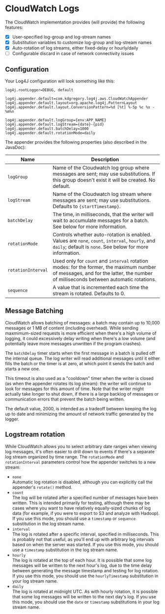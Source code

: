 # CloudWatch Logs

The CloudWatch implementation provides (will provide) the following features:

* [x] User-specified log-group and log-stream names
* [x] Substitution variables to customize log-group and log-stream names
* [x] Auto-rotation of log streams, either fixed-delay or hourly/daily
* [ ] Configurable discard in case of network connectivity issues

## Configuration

Your Log4J configuration will look something like this:

    log4j.rootLogger=DEBUG, default

    log4j.appender.default=com.kdgregory.log4j.aws.CloudWatchAppender
    log4j.appender.default.layout=org.apache.log4j.PatternLayout
    log4j.appender.default.layout.ConversionPattern=%d [%t] %-5p %c %x - %m%n

    log4j.appender.default.logGroup={env:APP_NAME}
    log4j.appender.default.logStream={date}-{pid}
    log4j.appender.default.batchDelay=1000
    log4j.appender.default.rotationMode=daily


The appender provides the following properties (also described in the JavaDoc):

Name                | Description
--------------------|----------------------------------------------------------------
`logGroup`          | Name of the Cloudwatch log group where messages are sent; may use substitutions. If this group doesn't exist it will be created. No default.
`logStream`         | Name of the Cloudwatch log stream where messages are sent; may use substitutions. Defaults to `{startTimestamp}`.
`batchDelay`        | The time, in milliseconds, that the writer will wait to accumulate messages for a batch. See below for more information.
`rotationMode`      | Controls whether auto-rotation is enabled. Values are `none`, `count`, `interval`, `hourly`, and `daily`; default is `none`. See below for more information.
`rotationInterval`  | Used only for `count` and `interval` rotation modes: for the former, the maximum number of messages, and for the latter, the number of milliseconds between automatic rotations.
`sequence`          | A value that is incremented each time the stream is rotated. Defaults to 0.


## Message Batching

CloudWatch allows batching of messages: a batch may contain up to 10,000 messages or 1 MB of content (including overhead).
While sending maxmimum-sized requests is more efficient when there's a high volume of logging, it could excessively delay
writing when there's a low volume (and potentially leave more messages unwritten if the program crashes).

The `batchDelay` timer starts when the first message in a batch is pulled off the internal queue. The log writer will read
additional messages until it either fills the batch or the timer is at zero, at which point it sends the batch and starts
a new one.

This timeout is also used as a "cooldown" timer when the writer is closed (as when the appender rotates its log stream):
the writer will continue to look for messages for this amount of time. Note that the writer might actually take longer to
shut down, if there is a large backlog of messages or communication errors that prevent the batch being written.

The default value, 2000, is intended as a tradeoff between keeping the log up to date and minimizing the amount of network
traffic generated by the logger.


## Logstream rotation

While CloudWatch allows you to select arbitrary date ranges when viewing log messages, it's often easier to drill down to
events if there's a separate log stream organized by time range. The `rotationMode` and `rotationInterval` parameters 
control how the appender switches to a new stream:

* `none`  
  Automatic log rotation is disabled, although you can explicitly call the appender's `rotate()` method.
* `count`  
  The log will be rotated after a specified number of messages have been written. This is intended primarily for testing,
  although there may be cases where you want to have relatively equally-sized chunks of log data (for example, if you were to
  export to S3 and analyze with Hadoop). If you use this mode, you should use a `timestamp` or `sequence` substitution in the
  log stream name.
* `interval`  
  The log is rotated after a specific interval, specified in milliseconds. This is probably not that useful, as you'll end
  up with arbitrary log intervals based on when the server was started. If you use this mode, you should use a `timestamp`
  substitution in the log stream name.
* `hourly`  
  The log is rotated at the top of each hour. It is possible that some log messages will be written to the next hour's log,
  due to the time delay between generating the message timestamp and testing for log rotation. If you use this mode, you
  should use the `hourlyTimestamp` substitution in your log stream name.
* `daily`  
  The log is rotated at midnight UTC. As with hourly rotation, it is possible that some log messages will be written to the
  next day's log. If you use this mode, you should use the `date` or `timestamp` substitutions in your log stream name.

